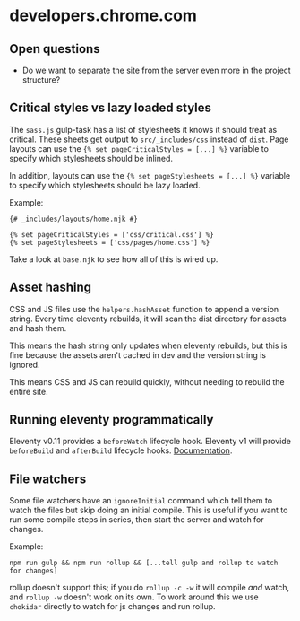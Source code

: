 # developers.chrome.com

## Open questions

- Do we want to separate the site from the server even more in the project structure?

## Critical styles vs lazy loaded styles
The `sass.js` gulp-task has a list of stylesheets it knows it should treat as
critical. These sheets get output to `src/_includes/css` instead of `dist`.
Page layouts can use the `{% set pageCriticalStyles = [...] %}` variable to
specify which stylesheets should be inlined.

In addition, layouts can use the `{% set pageStylesheets = [...] %}` variable
to specify which stylesheets should be lazy loaded.

Example:

```njk
{# _includes/layouts/home.njk #}

{% set pageCriticalStyles = ['css/critical.css'] %}
{% set pageStylesheets = ['css/pages/home.css'] %}
```

Take a look at `base.njk` to see how all of this is wired up.

## Asset hashing
CSS and JS files use the `helpers.hashAsset` function to append a version string.
Every time eleventy rebuilds, it will scan the dist directory for assets and
hash them.

This means the hash string only updates when eleventy rebuilds, but this is
fine because the assets aren't cached in dev and the version string is ignored.

This means CSS and JS can rebuild quickly, without needing to rebuild the
entire site.

## Running eleventy programmatically
Eleventy v0.11 provides a `beforeWatch` lifecycle hook. Eleventy v1 will provide
`beforeBuild` and `afterBuild` lifecycle hooks. [Documentation](https://github.com/11ty/11ty-website/pull/562).

## File watchers
Some file watchers have an `ignoreInitial` command which tell them to watch
the files but skip doing an initial compile. This is useful if you want to
run some compile steps in series, then start the server and watch for changes.

Example:

```
npm run gulp && npm run rollup && [...tell gulp and rollup to watch for changes]
```

rollup doesn't support this; if you do `rollup -c -w` it will compile _and_
watch, and `rollup -w` doesn't work on its own. To work around this we use
`chokidar` directly to watch for js changes and run rollup.